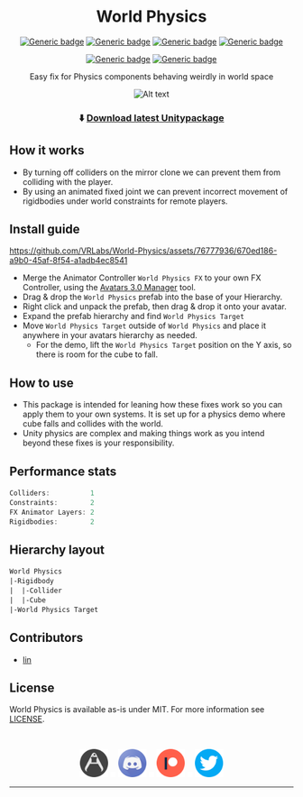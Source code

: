<div align="center">

# World Physics

[![Generic badge](https://img.shields.io/github/downloads/VRLabs/World-Physics/total?label=Downloads)](https://github.com/VRLabs/World-Physics/releases/latest)
[![Generic badge](https://img.shields.io/badge/License-MIT-informational.svg)](https://github.com/VRLabs/World-Physics/blob/main/LICENSE)
[![Generic badge](https://img.shields.io/badge/Unity-2019.4.31f1-lightblue.svg)](https://unity3d.com/unity/whats-new/2019.4.31)
[![Generic badge](https://img.shields.io/badge/SDK-AvatarSDK3-lightblue.svg)](https://vrchat.com/home/download)

[![Generic badge](https://img.shields.io/discord/706913824607043605?color=%237289da&label=DISCORD&logo=Discord&style=for-the-badge)](https://discord.vrlabs.dev/)
[![Generic badge](https://img.shields.io/endpoint.svg?url=https%3A%2F%2Fshieldsio-patreon.vercel.app%2Fapi%3Fusername%3Dvrlabs%26type%3Dpatrons&style=for-the-badge)](https://patreon.vrlabs.dev/)

Easy fix for Physics components behaving weirdly in world space

![Alt text]()

### ⬇️ [Download latest Unitypackage](https://github.com/VRLabs/World-Physics/releases/latest)

<!-- 
### 📦 [Add to VRChat Creator Companion]() -->

</div>

## How it works

* By turning off colliders on the mirror clone we can prevent them from colliding with the player.
* By using an animated fixed joint we can prevent incorrect movement of rigidbodies under world constraints for remote players.

## Install guide

https://github.com/VRLabs/World-Physics/assets/76777936/670ed186-a9b0-45af-8f54-a1adb4ec8541

* Merge the Animator Controller ``World Physics FX`` to your own FX Controller, using the [Avatars 3.0 Manager](https://github.com/VRLabs/Avatars-3.0-Manager) tool.
* Drag & drop the ``World Physics`` prefab into the base of your Hierarchy.
* Right click and unpack the prefab, then drag & drop it onto your avatar.
* Expand the prefab hierarchy and find ``World Physics Target``
* Move ``World Physics Target`` outside of ``World Physics`` and place it anywhere in your avatars hierarchy as needed.
  * For the demo, lift the ``World Physics Target`` position on the Y axis, so there is room for the cube to fall.

## How to use

* This package is intended for leaning how these fixes work so you can apply them to your own systems. It is set up for a physics demo where cube falls and collides with the world.
* Unity physics are complex and making things work as you intend beyond these fixes is your responsibility.

## Performance stats

```c++
Colliders:          1
Constraints:        2
FX Animator Layers: 2
Rigidbodies:        2
```

## Hierarchy layout

```html
World Physics
|-Rigidbody
|  |-Collider
|  |-Cube
|-World Physics Target
```

## Contributors

* [lin](https://github.com/oofdesu)

## License

World Physics is available as-is under MIT. For more information see [LICENSE](https://github.com/VRLabs/World-Physics/blob/main/LICENSE).

​

<div align="center">

[<img src="https://github.com/VRLabs/Resources/raw/main/Icons/VRLabs.png" width="50" height="50">](https://vrlabs.dev "VRLabs")
<img src="https://github.com/VRLabs/Resources/raw/main/Icons/Empty.png" width="10">
[<img src="https://github.com/VRLabs/Resources/raw/main/Icons/Discord.png" width="50" height="50">](https://discord.vrlabs.dev/ "VRLabs")
<img src="https://github.com/VRLabs/Resources/raw/main/Icons/Empty.png" width="10">
[<img src="https://github.com/VRLabs/Resources/raw/main/Icons/Patreon.png" width="50" height="50">](https://patreon.vrlabs.dev/ "VRLabs")
<img src="https://github.com/VRLabs/Resources/raw/main/Icons/Empty.png" width="10">
[<img src="https://github.com/VRLabs/Resources/raw/main/Icons/Twitter.png" width="50" height="50">](https://twitter.com/vrlabsdev "VRLabs")

</div>

---
